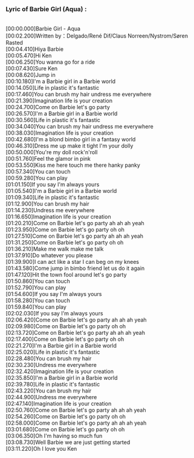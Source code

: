 <h3>Lyric of Barbie Girl (Aqua) :</h3><p><br>[00:00.000]Barbie Girl - Aqua
<br>[00:02.200]Written by：Delgado/René Dif/Claus Norreen/Nystrom/Søren Rasted
<br>[00:04.410]Hiya Barbie
<br>[00:05.470]Hi Ken
<br>[00:06.250]You wanna go for a ride
<br>[00:07.430]Sure Ken
<br>[00:08.620]Jump in
<br>[00:10.180]I'm a Barbie girl in a Barbie world
<br>[00:14.050]Life in plastic it's fantastic
<br>[00:17.460]You can brush my hair undress me everywhere
<br>[00:21.390]Imagination life is your creation
<br>[00:24.700]Come on Barbie let's go party
<br>[00:26.570]I'm a Barbie girl in a Barbie world
<br>[00:30.560]Life in plastic it's fantastic
<br>[00:34.040]You can brush my hair undress me everywhere
<br>[00:38.030]Imagination life is your creation
<br>[00:42.680]I'm a blond bimbo girl in a fantasy world
<br>[00:46.310]Dress me up make it tight I'm your dolly
<br>[00:50.000]You're my doll rock'n'roll
<br>[00:51.760]Feel the glamor in pink
<br>[00:53.550]Kiss me here touch me there hanky panky
<br>[00:57.340]You can touch
<br>[00:59.280]You can play
<br>[01:01.150]If you say I'm always yours
<br>[01:05.540]I'm a Barbie girl in a Barbie world
<br>[01:09.340]Life in plastic it's fantastic
<br>[01:12.900]You can brush my hair
<br>[01:14.230]Undress me everywhere
<br>[01:16.650]Imagination life is your creation
<br>[01:20.210]Come on Barbie let's go party ah ah ah yeah
<br>[01:23.950]Come on Barbie let's go party oh oh
<br>[01:27.510]Come on Barbie let's go party ah ah ah yeah
<br>[01:31.250]Come on Barbie let's go party oh oh
<br>[01:36.210]Make me walk make me talk
<br>[01:37.910]Do whatever you please
<br>[01:39.900]I can act like a star I can beg on my knees
<br>[01:43.580]Come jump in bimbo friend let us do it again
<br>[01:47.120]Hit the town fool around let's go party
<br>[01:50.860]You can touch
<br>[01:52.790]You can play
<br>[01:54.600]If you say I'm always yours
<br>[01:58.280]You can touch
<br>[01:59.840]You can play
<br>[02:02.030]If you say I'm always yours
<br>[02:06.420]Come on Barbie let's go party ah ah ah yeah
<br>[02:09.980]Come on Barbie let's go party oh oh
<br>[02:13.720]Come on Barbie let's go party ah ah ah yeah
<br>[02:17.400]Come on Barbie let's go party oh oh
<br>[02:21.270]I'm a Barbie girl in a Barbie world
<br>[02:25.020]Life in plastic it's fantastic
<br>[02:28.480]You can brush my hair
<br>[02:30.230]Undress me everywhere
<br>[02:32.420]Imagination life is your creation
<br>[02:35.850]I'm a Barbie girl in a Barbie world
<br>[02:39.780]Life in plastic it's fantastic
<br>[02:43.220]You can brush my hair
<br>[02:44.900]Undress me everywhere
<br>[02:47.140]Imagination life is your creation
<br>[02:50.760]Come on Barbie let's go party ah ah ah yeah
<br>[02:54.260]Come on Barbie let's go party oh oh
<br>[02:58.000]Come on Barbie let's go party ah ah ah yeah
<br>[03:01.680]Come on Barbie let's go party oh oh
<br>[03:06.350]Oh I'm having so much fun
<br>[03:08.730]Well Barbie we are just getting started
<br>[03:11.220]Oh I love you Ken
</p>